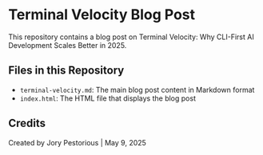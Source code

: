 # Terminal Velocity Blog Post

This repository contains a blog post on Terminal Velocity: Why CLI-First AI Development Scales Better in 2025.

## Files in this Repository

- `terminal-velocity.md`: The main blog post content in Markdown format
- `index.html`: The HTML file that displays the blog post

## Credits

Created by Jory Pestorious | May 9, 2025
